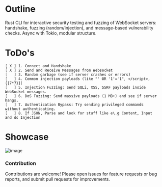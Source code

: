 # Outline
Rust CLI for interactive security testing and fuzzing of WebSocket servers: handshake, fuzzing (random/injection), and message-based vulnerability checks. Async with Tokio, modular structure.

# ToDo's
```
[ X ] 1. Connect and Handshake
[ X ] 2. Send and Receive Messages from Websocket
[   ] 3. Random garbage (see if server crashes or errors)
[   ] 4. Common injection payloads (like "' OR '1'='1", </script>, {{7*7}})
[   ] 5. Injection Fuzzing: Send SQLi, XSS, SSRF payloads inside WebSocket messages.
[   ] 6. DoS Fuzzing: Send massive payloads (1 MB+) and see if server hangs.
[   ] 7. Authentication Bypass: Try sending privileged commands without authenticating.
[   ] 8. If JSON, Parse and look for stuff like e\.g Content, Input and do Injection
```

# Showcase
![image](https://github.com/user-attachments/assets/5fc0b538-7880-4dd5-a04d-641f10c8e301)

### Contribution
Contributions are welcome! Please open issues for feature requests or bug reports, and submit pull requests for improvements.
